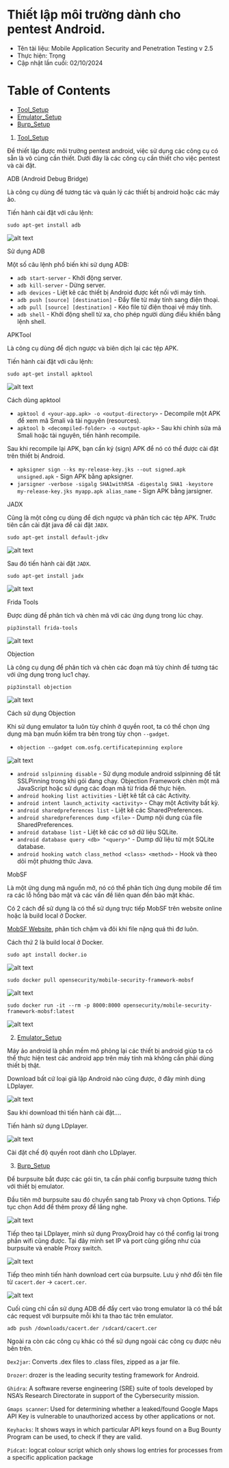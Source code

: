# Thiết lập môi trường dành cho pentest Android.

 - Tên tài liệu: Mobile Application Security and Penetration Testing v 2.5
 - Thực hiện: Trọng
 - Cập nhật lần cuối: 02/10/2024

# Table of Contents

 - [Tool_Setup](#Tool_Setup)
 - [Emulator_Setup](#Emulator_Setup)
 - [Burp_Setup](#Burp_Setup)

1. [Tool_Setup](#Tool_Setup)

Để thiết lập được môi trường pentest android, việc sử dụng các công cụ có sẵn là vô cùng cần thiết. Dưới đây là các công cụ cần thiết cho việc pentest và cài đặt.

<a name="ADB (Android Debug Bridge)">ADB (Android Debug Bridge)</a>

Là công cụ dùng để tương tác và quản lý các thiết bị android hoặc các máy ảo.

Tiến hành cài đặt với câu lệnh:

```
sudo apt-get install adb
```

![alt text](1_lUQELewVahVzFrf4ZDlxiQ.webp)

<a name="Sử dụng ADB">Sử dụng ADB</a>

Một số câu lệnh phổ biến khi sử dụng ADB:

 - ``adb start-server`` - Khởi động server.
 - ``adb kill-server`` - Dừng server.
 - ``adb devices`` - Liệt kê các thiết bị Android được kết nối với máy tính.
 - ``adb push [source] [destination]`` - Đẩy file từ máy tính sang điện thoại.
 - ``adb pull [source] [destination]`` - Kéo file từ điện thoại về máy tính.
 - ``adb shell`` - Khởi động shell từ xa, cho phép người dùng điều khiển bằng lệnh shell.

<a name="APKTool">APKTool</a>

Là công cụ dùng để dịch ngược và biên dịch lại các tệp APK.

Tiến hành cài đặt với câu lệnh:

```
sudo apt-get install apktool
```

![alt text](1_eNw11G2MwfcpkoZqGIg92A.webp)

<a name="Cách dùng apktool">Cách dùng apktool</a>

 - ``apktool d <your-app.apk> -o <output-directory>`` - Decompile một APK để xem mã Smali và tài nguyên (resources).
 - ``apktool b <decompiled-folder> -o <output-apk>`` - Sau khi chỉnh sửa mã Smali hoặc tài nguyên, tiến hành recompile.

Sau khi recompile lại APK, bạn cần ký (sign) APK để nó có thể được cài đặt trên thiết bị Android.

 - ``apksigner sign --ks my-release-key.jks --out signed.apk unsigned.apk`` - Sign APK bằng apksigner.
 - ``jarsigner -verbose -sigalg SHA1withRSA -digestalg SHA1 -keystore my-release-key.jks myapp.apk alias_name`` - Sign APK bằng jarsigner.

<a name="JADX">JADX</a>

Cũng là một công cụ dùng để dịch ngược và phân tích các tệp APK. Trước tiên cần cài đặt java để cài đặt ``JADX``.

```
sudo apt-get install default-jdkv
```

![alt text](1_jbONwMVZaSyeQmuFY--1XA.webp)

Sau đó tiến hành cài đặt ``JADX``.

```
sudo apt-get install jadx
```

![alt text](1_Pr6Phx4ghSsRY6BRLOWuow.webp)

<a name="Frida Tools">Frida Tools</a>

Được dùng để phân tích và chèn mã với các ứng dụng trong lúc chạy.

```
pip3install frida-tools
```

![alt text](1_NUVjK11ry3H28-CAU1ZnHQ.webp)

<a name="Objection">Objection</a>

Là công cụ dụng để phân tích và chèn các đoạn mã tùy chỉnh để tương tác với ứng dụng trong luc1 chạy.

```
pip3install objection
```

![alt text](1_DKFfn3r3AR1T4_o-6ll5Mg.webp)

<a name="Cách sử dụng Objection">Cách sử dụng Objection</a>

Khi sử dụng emulator ta luôn tùy chỉnh ở quyền root, ta có thể chọn ứng dụng mà bạn muốn kiểm tra bên trong tùy chọn ``--gadget``.

 - ``objection --gadget com.osfg.certificatepinning explore``

![alt text](59b63-screenshot_13_1.png)

 - ``android sslpinning disable`` - Sử dụng module android sslpinning để tắt SSLPinning trong khi gói đang chạy. Objection Framework chèn một mã JavaScript hoặc sử dụng các đoạn mã từ frida để thực hiện.
 - ``android hooking list activities`` - Liệt kê tất cả các Activity.
 - ``android intent launch_activity <activity>`` - Chạy một Activity bất kỳ.
 - ``android sharedpreferences list`` - Liệt kê các SharedPreferences.
 - ``android sharedpreferences dump <file>`` - Dump nội dung của file SharedPreferences.
 - ``android database list`` - Liệt kê các cơ sở dữ liệu SQLite.
 - ``android database query <db> "<query>"`` - Dump dữ liệu từ một SQLite database.
 - ``android hooking watch class_method <class> <method>`` - Hook và theo dõi một phương thức Java.

<a name="MobSF ">MobSF</a>

Là một ứng dụng mã nguồn mở, nó có thể phân tích ứng dụng mobile để tìm ra các lỗ hổng bảo mật và các vấn đề liên quan đến bảo mật khác.

Có 2 cách để sử dụng là có thể sử dụng trực tiếp MobSF trên website online hoặc là build local ở Docker.

[MobSF Website](https://mobsf.live/), phân tích chậm và đôi khi file nặng quá thì đơ luôn.

Cách thứ 2 là build local ở Docker.

```
sudo apt install docker.io
```

![alt text](1_LhNvQ5nOIS5tcJ6IWG2yNw.webp)

```
sudo docker pull opensecurity/mobile-security-framework-mobsf
```

![alt text](1_WwO421GvhDZcjKTsIpY3cA.webp)

```
sudo docker run -it --rm -p 8000:8000 opensecurity/mobile-security-framework-mobsf:latest
```

![alt text](1_goGz3Q-11HxnRN-LMSE_Gw.webp)

2. [Emulator_Setup](#Emulator_Setup)

Máy ảo android là phần mềm mô phỏng lại các thiết bị android giúp ta có thể thực hiện test các android app trên máy tính mà không cần phải dùng thiết bị thật.

Download bất cứ loại giả lập Android nào cũng được, ở đây mình dùng LDplayer.

![alt text](image.png)

Sau khi download thì tiến hành cài đặt....

Tiến hành sử dụng LDplayer.

![alt text](image-1.png)

Cài đặt chế độ quyền root dành cho LDplayer.

3. [Burp_Setup](#Burp_Setup)

Để burpsuite bắt được các gói tin, ta cần phải config burpsuite tương thích với thiết bị emulator.

Đầu tiên mở burpsuite sau đó chuyển sang tab Proxy và chọn Options. Tiếp tục chọn Add để thêm proxy để lắng nghe.

![alt text](image-2.png)

Tiếp theo tại LDplayer, mình sử dụng ProxyDroid hay có thể config lại trong phần wifi cũng được. Tại đây mình set IP và port cũng giống như của burpsuite và enable Proxy switch.

![alt text](image-3.png)

Tiếp theo mình tiến hành download cert của burpsuite. Lưu ý nhớ đổi tên file từ ``cacert.der`` -> ``cacert.cer``.

![alt text](image-4.png)

Cuối cùng chỉ cần sử dụng ADB để đẩy cert vào trong emulator là có thể bắt các request với burpsuite mỗi khi ta thao tác trên emulator.

```
adb push /downloads/cacert.der /sdcard/cacert.cer
```

Ngoài ra còn các công cụ khác có thể sử dụng ngoài các công cụ được nêu bên trên.

``Dex2jar``: Converts .dex files to .class files, zipped as a jar file.

``Drozer``: drozer is the leading security testing framework for Android.

``Ghidra``: A software reverse engineering (SRE) suite of tools developed by NSA’s Research Directorate in support of the Cybersecurity mission.

``Gmaps scanner``: Used for determining whether a leaked/found Google Maps API Key is vulnerable to unauthorized access by other applications or not.

``Keyhacks``: It shows ways in which particular API keys found on a Bug Bounty Program can be used, to check if they are valid.

``Pidcat``: logcat colour script which only shows log entries for processes from a specific application package